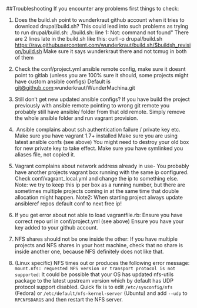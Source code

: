 ##Troubleshooting
If you encounter any problems first things to check:

1. Does the build.sh point to wunderkraut github account when it tries to download drupal/build.sh?
This could lead into such problems as trying to run drupal/build.sh: ./build.sh: line 1: Not: command not found"
There are 2 lines late in the build.sh like this:
curl -o drupal/build.sh https://raw.githubusercontent.com/wunderkraut/build.sh/$buildsh_revision/build.sh
Make sure it says wunderkraut there and not tcmug in both of them

2. Check the conf/project.yml ansible remote config, make sure it doesnt point to gitlab (unless you are 100% sure it should, some projects might have custom ansible configs) Default is git@github.com:wunderkraut/WunderMachina.git 

3. Still don’t get new updated ansible configs? If you have build the project previously with ansible remote pointing to wrong git remote you probably still have ansible/ folder from that old remote. Simply remove the whole ansible folder and run vagrant provision.

4.  Ansible complains about ssh authentication failure / private key etc.
Make sure you have vagrant 1.7+ installed
Make sure you are using latest ansible confs (see above)
You might need to destroy your old box for new private key to take effect.
Make sure you have symlinked you aliases file, not copied it.

5. Vagrant complains about network address already in use-
You probably have another projects vagrant box running with the same ip configured. Check conf/vagrant_local.yml and change the ip to something else.
Note: we try to keep this ip per box as a running number, but there are sometimes multiple projects coming in at the same time that double allocation might happen.
Note2: When starting project always update ansibleref repos default conf to next free ip!

6. If you get error about not able to load vagrantfile.rb:
Ensure you have correct repo url in conf/project.yml (see above)
Ensure you have your key added to your github account.

7. NFS shares should not be one inside the other:
If you have multiple projects and NFS shares in your host machine, check that no share is inside another one, because NFS definitely does not like that. 

8. (Linux specific) NFS times out or produces the following error message: `mount.nfs: requested NFS version or transport protocol is not supported`:
It could be possible that your OS has updated nfs-utils package to the latest upstream version which by default has UDP protocol support disabled. Quick fix is to edit `/etc/sysconfig/nfs` (Fedora) or `/etc/default/nfs-kernel-server` (Ubuntu) and add `--udp` to `RPCNFSDARGS` and then restart the NFS server.